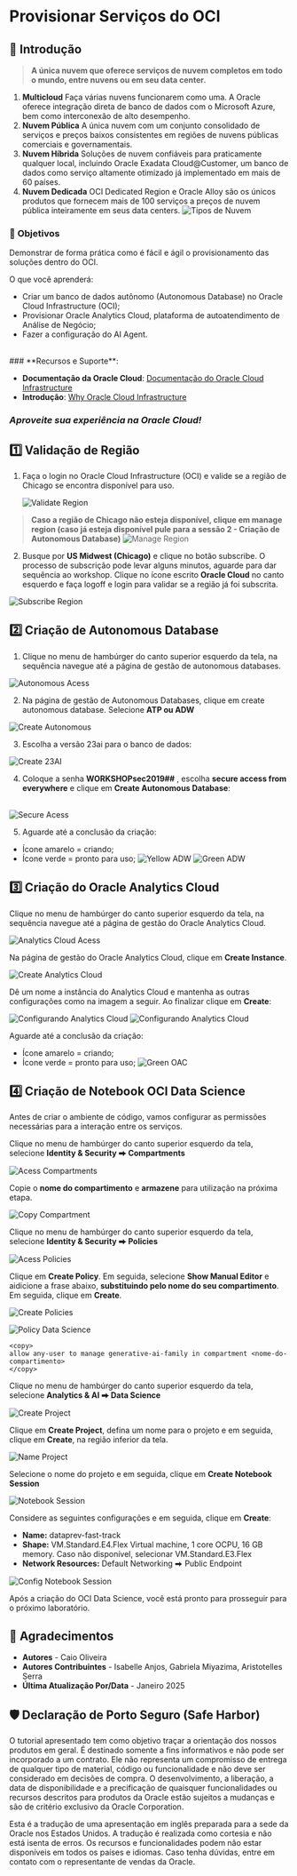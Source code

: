 # Provisionar Serviços do OCI

## 📌 Introdução

>**A única nuvem que oferece serviços de nuvem completos em todo o mundo, entre nuvens ou em seu data center.** 
1. **Multicloud**
Faça várias nuvens funcionarem como uma. A Oracle oferece integração direta de banco de dados com o Microsoft Azure, bem como interconexão de alto desempenho.
2. **Nuvem Pública**
A única nuvem com um conjunto consolidado de serviços e preços baixos consistentes em regiões de nuvens públicas comerciais e governamentais.
3. **Nuvem Híbrida**
Soluções de nuvem confiáveis para praticamente qualquer local, incluindo Oracle Exadata Cloud@Customer, um banco de dados como serviço altamente otimizado já implementado em mais de 60 países.
4. **Nuvem Dedicada**
OCI Dedicated Region e Oracle Alloy são os únicos produtos que fornecem mais de 100 serviços a preços de nuvem pública inteiramente em seus data centers.
![Tipos de Nuvem](images/OCI.png)

### 📌 **Objetivos**

Demonstrar de forma prática como é fácil e ágil o provisionamento das soluções dentro do OCI.

O que você aprenderá:

- Criar um banco de dados autônomo (Autonomous Database) no Oracle Cloud Infrastructure (OCI);
- Provisionar Oracle Analytics Cloud, plataforma de autoatendimento de Análise de Negócio;
- Fazer a configuração do AI Agent.

<br>
### **Recursos e Suporte**:

- **Documentação da Oracle Cloud**: [Documentação do Oracle Cloud Infrastructure](https://docs.oracle.com/pt-br/iaas/Content/home.htm)
- **Introdução**: [Why Oracle Cloud Infrastructure](https://www.youtube.com/watch?v=ljiUqro6_Mc)


### _**Aproveite sua experiência na Oracle Cloud!**_


## 1️⃣ Validação de Região

1. Faça o login no Oracle Cloud Infrastructure (OCI) e valide se a região de Chicago se encontra disponível para uso.

   ![Validate Region](images/validate-region.png " ")

> **Caso a região de Chicago não esteja disponível, clique em manage region (caso já esteja disponível pule para a sessão 2 - Criação de Autonomous Database)** 
![Manage Region](images/manage-region.png)

2. Busque por **US Midwest (Chicago)** e clique no botão subscribe. O processo de subscrição pode levar alguns minutos, aguarde para dar sequência ao workshop. Clique no ícone escrito **Oracle Cloud** no canto esquerdo e faça logoff e login para validar se a região já foi subscrita.

![Subscribe Region](images/subscribe-region.png)

## 2️⃣ Criação de Autonomous Database

1. Clique no menu de hambúrger do canto superior esquerdo da tela, na sequência navegue até a página de gestão de autonomous databases.

![Autonomous Acess](images/autonomous-acess.png)

2. Na página de gestão de Autonomous Databases, clique em create autonomous database. Selecione **ATP ou ADW**
  
![Create Autonomous](images/create-autonomous.png)

3. Escolha a versão 23ai para o banco de dados:

![Create 23AI](images/create-23ai.png)

4. Coloque a senha **WORKSHOPsec2019##** , escolha **secure access from everywhere** e clique em **Create Autonomous Database**:
<br><br>

![Secure Acess](images/secure-acess.png)

5. Aguarde até a conclusão da criação: 
- Ícone amarelo = criando; 
- Ícone verde = pronto para uso;
![Yellow ADW](images/yellow-adw.png)
![Green ADW](images/green-adw.png)

## 3️⃣ Criação do Oracle Analytics Cloud

Clique no menu de hambúrger do canto superior esquerdo da tela, na sequência navegue até a página de gestão do Oracle Analytics Cloud.

![Analytics Cloud Acess](images/AcessoAnalytics.png)

Na página de gestão do Oracle Analytics Cloud, clique em **Create Instance**.
  
![Create Analytics Cloud](images/CreateOAC.png)

Dê um nome a instância do Analytics Cloud e mantenha as outras configurações como na imagem a seguir. Ao finalizar clique em **Create**:

![Configurando Analytics Cloud](images/CreateOAC1.png)
![Configurando Analytics Cloud](images/CreateOAC2.png)

Aguarde até a conclusão da criação: 
- Ícone amarelo = criando; 
- Ícone verde = pronto para uso;
![Green OAC](images/CreateOAC3.png)


## 4️⃣ Criação de Notebook OCI Data Science

Antes de criar o ambiente de código, vamos configurar as permissões necessárias para a interação entre os serviços.

Clique no menu de hambúrger do canto superior esquerdo da tela, selecione **Identity & Security ⮕ Compartments**

![Acess Compartments](images/access-compartments.png)

Copie o **nome do compartimento** e **armazene** para utilização na próxima etapa.

![Copy Compartment](images/copy-compartment.png)

Clique no menu de hambúrger do canto superior esquerdo da tela, selecione **Identity & Security ⮕ Policies**

![Acess Policies](images/acess-policies.png)

Clique em **Create Policy**. Em seguida, selecione **Show Manual Editor** e aidicione a frase abaixo, **substituindo pelo nome do seu compartimento**. Em seguida, clique em **Create**.

![Create Policies](images/create-policies.png)

![Policy Data Science](images/policy-data-science.png)

    <copy>  
    allow any-user to manage generative-ai-family in compartment <nome-do-compartimento>
    </copy>  
<!-- Separador -->

Clique no menu de hambúrger do canto superior esquerdo da tela, selecione **Analytics & AI ⮕ Data Science**

![Create Project](images/create-project.png)

Clique em **Create Project**, defina um nome para o projeto e em seguida, clique em **Create**, na região inferior da tela.

![Name Project](images/name-project.png)

Selecione o nome do projeto e em seguida, clique em **Create Notebook Session**

![Notebook Session](images/notebook-session.png)

Considere as seguintes configurações e em seguida, clique em **Create**:

- **Name:** dataprev-fast-track
- **Shape:** VM.Standard.E4.Flex Virtual machine, 1 core OCPU, 16 GB memory. Caso não disponível, selecionar VM.Standard.E3.Flex
- **Network Resources:** Default Networking ⮕ Public Endpoint

![Config Notebook Session](images/config-notebook-session.png)

Após a criação do OCI Data Science, você está pronto para prosseguir para o próximo laboratório.

## 👥 Agradecimentos

- **Autores** - Caio Oliveira
- **Autores Contribuintes** - Isabelle Anjos, Gabriela Miyazima, Aristotelles Serra
- **Última Atualização Por/Data** - Janeiro 2025

## 🛡️ Declaração de Porto Seguro (Safe Harbor)

O tutorial apresentado tem como objetivo traçar a orientação dos nossos produtos em geral. É destinado somente a fins informativos e não pode ser incorporado a um contrato. Ele não representa um compromisso de entrega de qualquer tipo de material, código ou funcionalidade e não deve ser considerado em decisões de compra. O desenvolvimento, a liberação, a data de disponibilidade e a precificação de quaisquer funcionalidades ou recursos descritos para produtos da Oracle estão sujeitos a mudanças e são de critério exclusivo da Oracle Corporation.

Esta é a tradução de uma apresentação em inglês preparada para a sede da Oracle nos Estados Unidos. A tradução é realizada como cortesia e não está isenta de erros. Os recursos e funcionalidades podem não estar disponíveis em todos os países e idiomas. Caso tenha dúvidas, entre em contato com o representante de vendas da Oracle. 
